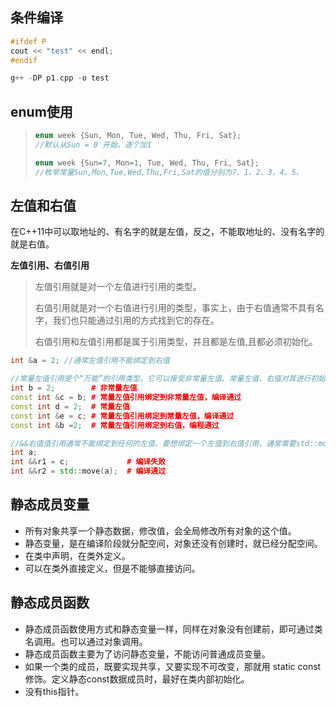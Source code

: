 ## 条件编译

```cpp
#ifdef P
cout << "test" << endl;
#endif

g++ -DP p1.cpp -o test
```

## enum使用

   > ```cpp
   > enum week {Sun, Mon, Tue, Wed, Thu, Fri, Sat};
   > //默认从Sun = 0 开始，逐个加1
   > 
   > enum week {Sun=7, Mon=1, Tue, Wed, Thu, Fri, Sat};
   > //枚举常量Sun,Mon,Tue,Wed,Thu,Fri,Sat的值分别为7、1、2、3、4、5、

## 左值和右值

在C++11中可以取地址的、有名字的就是左值，反之，不能取地址的、没有名字的就是右值。

**左值引用、右值引用**

> 左值引用就是对一个左值进行引用的类型。
>
> 右值引用就是对一个右值进行引用的类型，事实上，由于右值通常不具有名字，我们也只能通过引用的方式找到它的存在。
>
> 右值引用和左值引用都是属于引用类型，并且都是左值,且都必须初始化。

```cpp
int &a = 2; //通常左值引用不能绑定到右值

//常量左值引用是个“万能”的引用类型。它可以接受非常量左值、常量左值、右值对其进行初始化。
int b = 2;        # 非常量左值
const int &c = b; # 常量左值引用绑定到非常量左值，编译通过
const int d = 2;  # 常量左值
const int &e = c; # 常量左值引用绑定到常量左值，编译通过
const int &b =2;  # 常量左值引用绑定到右值，编程通过
```

```cpp
//&&右值值引用通常不能绑定到任何的左值，要想绑定一个左值到右值引用，通常需要std::move()将左值强制转换为右值
int a;
int &&r1 = c;             # 编译失败
int &&r2 = std::move(a);  # 编译通过
```

## 静态成员变量

- 所有对象共享一个静态数据，修改值，会全局修改所有对象的这个值。
- 静态变量，是在编译阶段就分配空间，对象还没有创建时，就已经分配空间。
- 在类中声明，在类外定义。
- 可以在类外直接定义，但是不能够直接访问。

## 静态成员函数

- 静态成员函数使用方式和静态变量一样，同样在对象没有创建前，即可通过类名调用。也可以通过对象调用。
- 静态成员函数主要为了访问静态变量，不能访问普通成员变量。
- 如果一个类的成员，既要实现共享，又要实现不可改变，那就用 static const 修饰。定义静态const数据成员时，最好在类内部初始化。
- 没有this指针。
